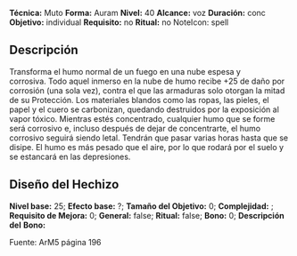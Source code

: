 
**Técnica:** Muto
**Forma:** Auram
**Nivel:** 40
**Alcance:** voz 
**Duración:** conc  
**Objetivo:** individual
**Requisito:** no
**Ritual:** no
NoteIcon: spell




## Descripción 
<p>Transforma el humo normal de un fuego en una nube espesa y corrosiva. Todo aquel inmerso en la nube de humo recibe +25 de daño por corrosión (una sola vez), contra el que las armaduras solo otorgan la mitad de su Protección. Los materiales blandos como las ropas, las pieles, el papel y el cuero se carbonizan, quedando destruidos por la exposición al vapor tóxico. Mientras estés concentrado, cualquier humo que se forme será corrosivo e, incluso después de dejar de concentrarte, el humo corrosivo seguirá siendo letal. Tendrán que pasar varias horas hasta que se disipe. El humo es más pesado que el aire, por lo que rodará por el suelo y se estancará en las depresiones.</p>

## Diseño del Hechizo 

**Nivel base:** 25; **Efecto base:** ?;  **Tamaño del **Objetivo:**** 0; **Complejidad:** ; **Requisito de Mejora:** 0; **General:** false; **Ritual:** false; **Bono:** 0; **Descripción del** **Bono:** 

Fuente: ArM5 página 196